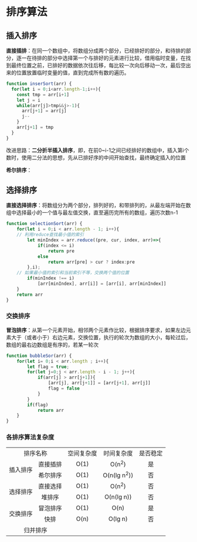 # 排序算法

## 插入排序

**直接插排**：在同一个数组中，将数组分成两个部分，已经排好的部分，和待排的部分，逐一在待排的部分中选择第一个与排好的元素进行比较，借用临时变量，在找到最终位置之前，已排好的数据依次往后移，每比较一次向后移动一次，最后空出来的位置放置临时变量的值，直到完成所有数的遍历。

```js
function inserSort(arr) {
  for(let i = 0;i<arr.length-1;i++){
    const tmp = arr[i+1]
    let j = i
    while(arr[j]>tmp&&j>-1){
      arr[j+1] = arr[j]
      j--
    }
    arr[j+1] = tmp
  }
}
```

改进思路：**二分折半插入排序**，即，在前0~i-1之间已经排好的数组中，插入第i个数时，使用二分法的思想，先从已排好序的中间开始查找，最终确定插入的位置

**希尔排序**：

## 选择排序

**直接选择排序**：将数组分为两个部分，排列好的，和带排列的，从最左端开始在数组中选择最小的一个值与最左值交换，直至遍历完所有的数组，遍历次数n-1

```js
function selectionSort(arr) {
	for(let i = 0;i < arr.length - 1; i++){
    // 利用reduce查找最小值的索引
		let minIndex = arr.reduce((pre, cur, index, arr)=>{
			if(index <= i)
				return pre
			else
				return arr[pre] > cur ? index:pre
		},i);
    // 如果最小值的索引和当前索引不等，交换两个值的位置
		if(minIndex !== i)
			[arr[minIndex], arr[i]] = [arr[i], arr[minIndex]]
	}
	return arr
}
```

### 交换排序

**冒泡排序**：从第一个元素开始，相邻两个元素作比较，根据排序要求，如果左边元素大于（或者小于）右边元素，交换位置，执行的轮次为数组的大小，每轮过后，数组的最右边数组是有序的，若某一轮次

```js
function bubbleSor(arr) {
	for(let i= 0;i < arr.length ; i++){
		let flag = true;
		for(let j=0;j < arr.length - i - 1; j++){
			if(arr[j] > arr[j+1]){
				[arr[j], arr[j+1]] = [arr[j+1], arr[j]]
				flag = false
			}
		}
		if(flag)
			return arr
	}
}
```



### 各排序算法复杂度

<table>
   <tr>
      <td colspan='2' style='text-align:center'>排序名称</td>
      <td style='text-align:center'>空间复杂度</td>
      <td style='text-align:center'>时间复杂度</td>
      <td style='text-align:center'>是否稳定</td>
   </tr>
   <tr>
      <td rowspan='2' style='text-align:center'>插入排序</td>
      <td style='text-align:center'>直接插排</td>
      <td style='text-align:center'>O(1)</td>
      <td style='text-align:center'>O(n<sup>2</sup>)</td>
      <td style='text-align:center'>是</td>
   </tr>
   <tr>
      <td style='text-align:center'>希尔排序</td>
      <td style='text-align:center'>O(1)</td>
      <td style='text-align:center'>O(n(lg n<sup>2</sup>))</td>
      <td style='text-align:center'>否</td>
   </tr>
   <tr>
      <td rowspan='2' style='text-align:center'>选择排序</td>
      <td style='text-align:center'>直接选择</td>
      <td style='text-align:center'>O(1)</td>
      <td style='text-align:center'>O(n<sup>2</sup>)</td>
      <td style='text-align:center'>否</td>
   </tr>
   <tr>
      <td style='text-align:center'>堆排序</td>
      <td style='text-align:center'>O(1)</td>
      <td style='text-align:center'>O(n(lg n))</td>
      <td style='text-align:center'>否</td>
   </tr>
   <tr>
      <td rowspan='2 'style='text-align:center'>交换排序</td>
      <td style='text-align:center'>冒泡排序</td>
      <td style='text-align:center'>O(1)</td>
      <td style='text-align:center'>O(n)</td>
      <td style='text-align:center'>是</td>
   </tr>
   <tr>
      <td style='text-align:center'>快排</td>
      <td style='text-align:center'>O(n)</td>
      <td style='text-align:center'>O(lg n)</td>
      <td style='text-align:center'>否</td>
   </tr>
   <tr>
      <td colspan='2' style='text-align:center'>归并排序</td>
      <td style='text-align:center'></td>
      <td style='text-align:center'></td>
      <td style='text-align:center'></td>
   </tr>
</table>

